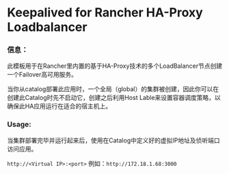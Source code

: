 # Keepalived for Rancher HA-Proxy Loadbalancer

### 信息：

此模板用于在Rancher里内置的基于HA-Proxy技术的多个LoadBalancer节点创建一个Failover高可用服务。

当你从catalog部署此应用时，一个全局（global）的集群被创建，因此你可以在创建此Catalog时先不启动它，创建之后利用Host Lable来设置容器调度策略，以确保此HA应用运行在适合的宿主机上。

### Usage:

当集群部署完毕并运行起来后，使用在Catalog中定义好的虚拟IP地址及侦听端口访问应用。

`http://<Virtual IP>:<port>`
例如：`http://172.18.1.68:3000`
